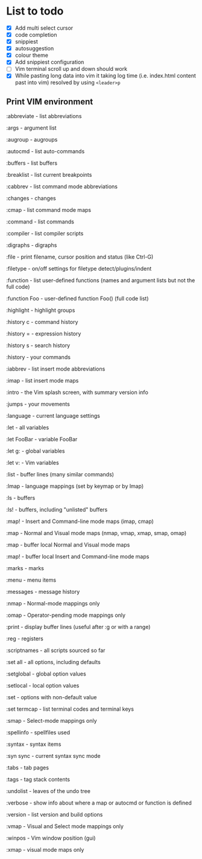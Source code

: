 # List to todo

- [x] Add multi select cursor
- [x] code completion
- [x] snippiest
- [x] autosuggestion
- [x] colour theme
- [x] Add snippiest configuration
- [ ] Vim terminal scroll up and down should work
- [x] While pasting long data into vim it taking log time (i.e. index.html content past into vim)
resolved by using `<leader>p`

## Print VIM environment

:abbreviate   - list abbreviations

:args         - argument list

:augroup      - augroups

:autocmd      - list auto-commands

:buffers      - list buffers

:breaklist    - list current breakpoints

:cabbrev      - list command mode abbreviations

:changes      - changes

:cmap         - list command mode maps

:command      - list commands

:compiler     - list compiler scripts

:digraphs     - digraphs

:file         - print filename, cursor position and status (like Ctrl-G)

:filetype     - on/off settings for filetype detect/plugins/indent

:function     - list user-defined functions (names and argument lists but not the full code)

:function Foo - user-defined function Foo() (full code list)

:highlight    - highlight groups

:history c    - command history

:history =    - expression history

:history s    - search history

:history      - your commands

:iabbrev      - list insert mode abbreviations

:imap         - list insert mode maps

:intro        - the Vim splash screen, with summary version info

:jumps        - your movements

:language     - current language settings

:let          - all variables

:let FooBar   - variable FooBar

:let g:       - global variables

:let v:       - Vim variables

:list         - buffer lines (many similar commands)

:lmap         - language mappings (set by keymap or by lmap)

:ls           - buffers

:ls!          - buffers, including "unlisted" buffers

:map!         - Insert and Command-line mode maps (imap, cmap)

:map          - Normal and Visual mode maps (nmap, vmap, xmap, smap, omap)

:map<buffer>  - buffer local Normal and Visual mode maps

:map!<buffer> - buffer local Insert and Command-line mode maps

:marks        - marks

:menu         - menu items

:messages     - message history

:nmap         - Normal-mode mappings only

:omap         - Operator-pending mode mappings only

:print        - display buffer lines (useful after :g or with a range)

:reg          - registers

:scriptnames  - all scripts sourced so far

:set all      - all options, including defaults

:setglobal    - global option values

:setlocal     - local option values

:set          - options with non-default value

:set termcap  - list terminal codes and terminal keys

:smap         - Select-mode mappings only

:spellinfo    - spellfiles used

:syntax       - syntax items

:syn sync     - current syntax sync mode

:tabs         - tab pages

:tags         - tag stack contents

:undolist     - leaves of the undo tree

:verbose      - show info about where a map or autocmd or function is defined

:version      - list version and build options

:vmap         - Visual and Select mode mappings only

:winpos       - Vim window position (gui)

:xmap         - visual mode maps only
